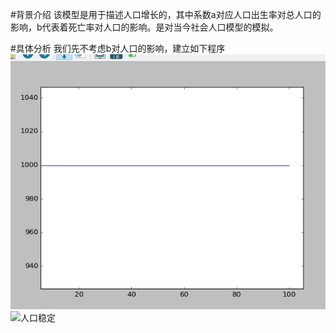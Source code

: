#背景介绍
该模型是用于描述人口增长的，其中系数a对应人口出生率对总人口的影响，b代表着死亡率对人口的影响。是对当今社会人口模型的模拟。

#具体分析
我们先不考虑b对人口的影响，建立如下程序
![人口增值](https://github.com/waqi1/4.1/blob/master/%E4%BA%BA%E5%8F%A3%E7%A8%B3%E5%AE%9A%20(1).png)
![人口稳定]()
